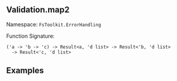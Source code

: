 ## Validation.map2

Namespace: `FsToolkit.ErrorHandling`

Function Signature:

```
('a -> 'b -> 'c) -> Result<a, 'd list> -> Result<'b, 'd list> 
  -> Result<'c, 'd list>
```

## Examples